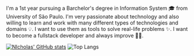 I'm a 1st year pursuing a Barchelor's degree in Information System 🎓 from University of São Paulo. I'm very passionate about technology and also willing to learn and work with many different types of technologies and domains 💡. I want to use them as tools to solve real-life problems ✨. I want to become a fullstack developer and always improve 👨‍💻.

[![NIcholas' GitHub stats](https://github-readme-stats.vercel.app/api?username=zizo-xd)](https://github.com/anuraghazra/zizo-xd-readme-stats)
![Top Langs](https://github-readme-stats.vercel.app/api/top-langs/?username=zizo-xd&layout=compact)
